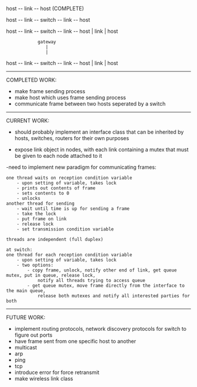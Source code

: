 host -- link -- host (COMPLETE)

host -- link -- switch -- link -- host

host -- link -- switch -- link -- host
				   |
				  link
				   |
				  host

				gateway
			       |
				   |
host -- link -- switch -- link -- host
				   |
				  link
				   |
				  host

--------------------------------------------------------------------------------
COMPLETED WORK:

- make frame sending process
- make host which uses frame sending process
- communicate frame between two hosts seperated by a switch


--------------------------------------------------------------------------------
CURRENT WORK:

- should probably implement an interface class that can be inherited by hosts, switches, routers
	for their own purposes

- expose link object in nodes, with each link containing a mutex that must be 
	given to each node attached to it

-need to implement new paradigm for communicating frames:

	one thread waits on reception condition variable
		- upon setting of variable, takes lock
		- prints out contents of frame
		- sets contents to 0
		- unlocks
	another thread for sending
		- wait until time is up for sending a frame
		- take the lock
		- put frame on link
		- release lock
		- set transmission condition variable

	threads are independent (full duplex)

	at switch:
	one thread for each reception condition variable
		- upon setting of variable, takes lock
		- two options:
			- copy frame, unlock, notify other end of link, get queue mutex, put in queue, release lock,
				notify all threads trying to access queue
			- get queue mutex, move frame directly from the interface to the main queue,
				release both mutexes and notify all interested parties for both

--------------------------------------------------------------------------------
FUTURE WORK:

- implement routing protocols, network discovery protocols for switch to figure out ports
- have frame sent from one specific host to another
- multicast
- arp
- ping
- tcp
- introduce error for force retransmit
- make wireless link class

